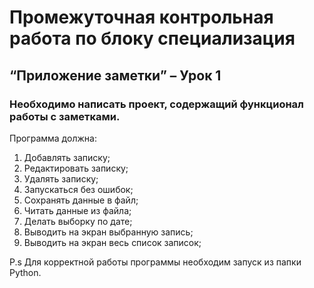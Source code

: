 # Промежуточная контрольная работа по блоку специализация

## “Приложение заметки” – Урок 1

### Необходимо написать проект, содержащий функционал работы с заметками.
Программа должна:
1. Добавлять записку;
2. Редактировать записку;
3. Удалять записку;
4. Запускаться без ошибок;
5. Сохранять данные в файл;
6. Читать данные из файла;
7. Делать выборку по дате;
8. Выводить на экран выбранную запись;
9. Выводить на экран весь список записок;

P.s Для корректной работы программы необходим запуск из папки Python.
